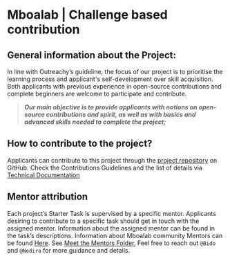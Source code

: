 # Mboalab | Challenge based contribution

## General information about the Project:
In line with Outreachy’s guideline, the focus of our project is to prioritise the learning process and applicant's self-development over skill acquisition. 
Both applicants with previous experience in open-source contributions and complete beginners are welcome to participate and contribute. 

>**_Our main objective is to provide applicants with notions on open-source contributions and spirit, as well as with basics and advanced skills needed to complete the project;_**

## How to contribute to the project?
Applicants can contribute to this project through the [project repository](https://github.com/Mboalab/Mboalab_Outreachy-May-Aug-2022) on GitHub. 
Check the Contributions Guidelines and the list of details via [Technical Documentation](https://docs.google.com/document/d/1fzB-AcfYNnsvqBlwyJZJR1SfuvpjYxxpONnv13bPGqg/edit?usp=sharing)

## Mentor attribution
Each project’s Starter Task is supervised by a specific mentor. Applicants desiring to contribute to a specific task should get in touch with the assigned mentor. 
Information about the assigned mentor can be found in the task’s descriptions.
Information about Mboalab community Mentors can be found [Here](https://github.com/Mboalab/Mboalab_Outreachy-May-Aug-2022/tree/main/Meet%20the%20Mentors).
See [Meet the Mentors Folder.](https://github.com/Mboalab/Mboalab_Outreachy-May-Aug-2022/tree/main/Meet%20the%20Mentors)
Feel free to reach out `@Bido` and `@Nodira` for more guidance and details.
